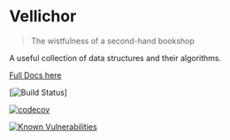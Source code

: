# Vellichor

> The wistfulness of a second-hand bookshop

A useful collection of data structures and their algorithms.

[Full Docs here](https://joegiralt.github.io/vellichor/index.html)

[![Build Status](https://travis-ci.com/joegiralt/vellichor.svg?branch=master)]

[![codecov](https://codecov.io/gh/joegiralt/vellichor/branch/master/graph/badge.svg)](https://codecov.io/gh/joegiralt/vellichor)

[![Known Vulnerabilities](https://snyk.io/test/github/joegiralt/vellichor/badge.svg)](https://snyk.io/test/github/joegiralt/vellichor)
